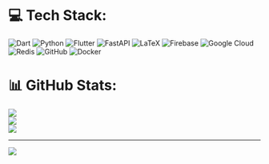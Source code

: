 
# 💻 Tech Stack:
![Dart](https://img.shields.io/badge/dart-%230175C2.svg?style=for-the-badge&logo=dart&logoColor=white) ![Python](https://img.shields.io/badge/python-3670A0?style=for-the-badge&logo=python&logoColor=ffdd54) ![Flutter](https://img.shields.io/badge/Flutter-%2302569B.svg?style=for-the-badge&logo=Flutter&logoColor=white) ![FastAPI](https://img.shields.io/badge/FastAPI-005571?style=for-the-badge&logo=fastapi) ![LaTeX](https://img.shields.io/badge/latex-%23008080.svg?style=for-the-badge&logo=latex&logoColor=white) ![Firebase](https://img.shields.io/badge/firebase-%23039BE5.svg?style=for-the-badge&logo=firebase) ![Google Cloud](https://img.shields.io/badge/GoogleCloud-%234285F4.svg?style=for-the-badge&logo=google-cloud&logoColor=white) ![Redis](https://img.shields.io/badge/redis-%23DD0031.svg?style=for-the-badge&logo=redis&logoColor=white) ![GitHub](https://img.shields.io/badge/github-%23121011.svg?style=for-the-badge&logo=github&logoColor=white) ![Docker](https://img.shields.io/badge/docker-%230db7ed.svg?style=for-the-badge&logo=docker&logoColor=white)
# 📊 GitHub Stats:
![](https://github-readme-stats.vercel.app/api?username=dimanchig&theme=dark&hide_border=false&include_all_commits=true&count_private=false)<br/>
![](https://nirzak-streak-stats.vercel.app/?user=dimanchig&theme=dark&hide_border=false)<br/>
![](https://github-readme-stats.vercel.app/api/top-langs/?username=dimanchig&theme=dark&hide_border=false&include_all_commits=true&count_private=false&layout=compact)

---
[![](https://visitcount.itsvg.in/api?id=dimanchig&icon=0&color=0)](https://visitcount.itsvg.in)

<!-- Proudly created with GPRM ( https://gprm.itsvg.in ) -->
